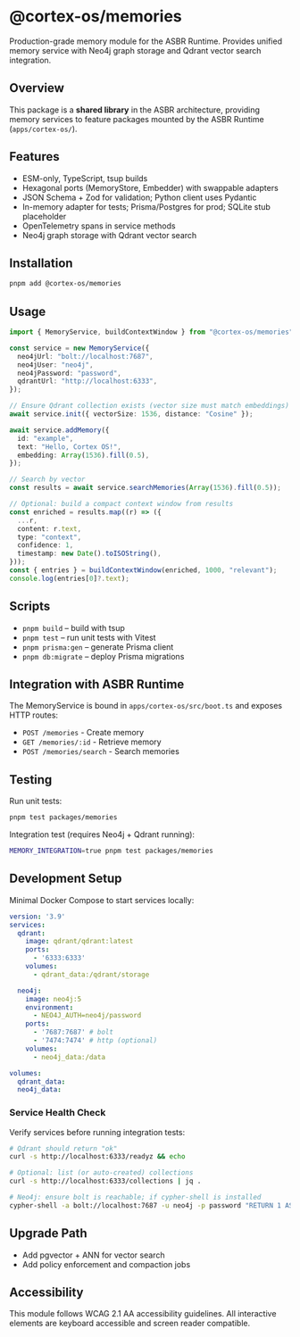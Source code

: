 <!--
This README.md file follows WCAG 2.1 AA accessibility guidelines:
- Clear document structure with semantic headings
- Descriptive link text
- High contrast content organization
-->

# @cortex-os/memories

Production-grade memory module for the ASBR Runtime. Provides unified memory service with Neo4j graph storage and Qdrant vector search integration.

## Overview

This package is a **shared library** in the ASBR architecture, providing memory services to feature packages mounted by the ASBR Runtime (`apps/cortex-os/`).

## Features

- ESM-only, TypeScript, tsup builds
- Hexagonal ports (MemoryStore, Embedder) with swappable adapters
- JSON Schema + Zod for validation; Python client uses Pydantic
- In-memory adapter for tests; Prisma/Postgres for prod; SQLite stub placeholder
- OpenTelemetry spans in service methods
- Neo4j graph storage with Qdrant vector search

## Installation

```bash
pnpm add @cortex-os/memories
```

## Usage

```ts
import { MemoryService, buildContextWindow } from "@cortex-os/memories";

const service = new MemoryService({
  neo4jUrl: "bolt://localhost:7687",
  neo4jUser: "neo4j",
  neo4jPassword: "password",
  qdrantUrl: "http://localhost:6333",
});

// Ensure Qdrant collection exists (vector size must match embeddings)
await service.init({ vectorSize: 1536, distance: "Cosine" });

await service.addMemory({
  id: "example",
  text: "Hello, Cortex OS!",
  embedding: Array(1536).fill(0.5),
});

// Search by vector
const results = await service.searchMemories(Array(1536).fill(0.5));

// Optional: build a compact context window from results
const enriched = results.map((r) => ({
  ...r,
  content: r.text,
  type: "context",
  confidence: 1,
  timestamp: new Date().toISOString(),
}));
const { entries } = buildContextWindow(enriched, 1000, "relevant");
console.log(entries[0]?.text);
```

## Scripts

- `pnpm build` – build with tsup
- `pnpm test` – run unit tests with Vitest
- `pnpm prisma:gen` – generate Prisma client
- `pnpm db:migrate` – deploy Prisma migrations

## Integration with ASBR Runtime

The MemoryService is bound in `apps/cortex-os/src/boot.ts` and exposes HTTP routes:

- `POST /memories` - Create memory
- `GET /memories/:id` - Retrieve memory
- `POST /memories/search` - Search memories

## Testing

Run unit tests:

```bash
pnpm test packages/memories
```

Integration test (requires Neo4j + Qdrant running):

```bash
MEMORY_INTEGRATION=true pnpm test packages/memories
```

## Development Setup

Minimal Docker Compose to start services locally:

```yaml
version: '3.9'
services:
  qdrant:
    image: qdrant/qdrant:latest
    ports:
      - '6333:6333'
    volumes:
      - qdrant_data:/qdrant/storage

  neo4j:
    image: neo4j:5
    environment:
      - NEO4J_AUTH=neo4j/password
    ports:
      - '7687:7687' # bolt
      - '7474:7474' # http (optional)
    volumes:
      - neo4j_data:/data

volumes:
  qdrant_data:
  neo4j_data:
```

### Service Health Check

Verify services before running integration tests:

```bash
# Qdrant should return "ok"
curl -s http://localhost:6333/readyz && echo

# Optional: list (or auto-created) collections
curl -s http://localhost:6333/collections | jq .

# Neo4j: ensure bolt is reachable; if cypher-shell is installed
cypher-shell -a bolt://localhost:7687 -u neo4j -p password "RETURN 1 AS ok"
```

## Upgrade Path

- Add pgvector + ANN for vector search
- Add policy enforcement and compaction jobs

## Accessibility

This module follows WCAG 2.1 AA accessibility guidelines. All interactive elements are keyboard accessible and screen reader compatible.

